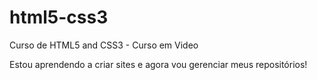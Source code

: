 # html5-css3
 Curso de HTML5 and CSS3 - Curso em Video

 Estou aprendendo a criar sites e agora vou gerenciar meus repositórios!
